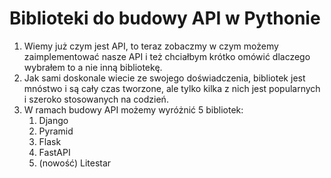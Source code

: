 # Biblioteki do budowy API w Pythonie

1. Wiemy już czym jest API, to teraz zobaczmy w czym możemy zaimplementować nasze API i też chciałbym krótko omówić dlaczego wybrałem to a nie inną bibliotekę.
2. Jak sami doskonale wiecie ze swojego doświadczenia, bibliotek jest mnóstwo i są cały czas tworzone, ale tylko kilka z nich jest popularnych i szeroko stosowanych na codzień.
3. W ramach budowy API możemy wyróżnić 5 bibliotek:
	1. Django
	2. Pyramid
	3. Flask
	4. FastAPI
	5. (nowość) Litestar